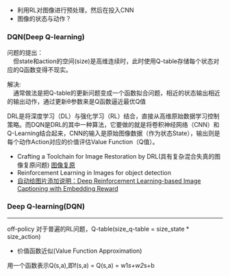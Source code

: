 - 利用RL对图像进行预处理，然后在投入CNN
- 图像的状态与动作？

### DQN(Deep Q-learning)
问题的提出：  
&emsp;但state和action的空间(size)是高维连续时，此时使用Q-table存储每个状态对应的Q函数变得不现实。

解决:  
&emsp;通常做法是把Q-table的更新问题变成一个函数拟合问题，相近的状态输出相近的输出动作，通过更新θ参数来是Q函数逼近最优Q值

DRL是将深度学习（DL）与强化学习（RL）结合，直接从高维原始数据学习控制策略。而DQN是DRL的其中一种算法，它要做的就是将卷积神经网络（CNN）和Q-Learning结合起来，CNN的输入是原始图像数据（作为状态State），输出则是每个动作Action对应的价值评估Value Function（Q值）。

- Crafting a Toolchain for Image Restoration by DRL(具有复杂混合失真的图像复原问题) [图像复原](https://github.com/yuke93/RL-Restore)
- Reinforcement Learning in Images for object detection
- [自动给图片添加说明：Deep Reinforcement Learning-based Image Captioning with Embedding Reward](http://openaccess.thecvf.com/content_cvpr_2017/papers/Ren_Deep_Reinforcement_Learning-Based_CVPR_2017_paper.pdf)


### Deep Q-learning(DQN)
---
off-policy
对于普遍的RL问题，Q-table(size_q-table = size_state * size_action)

- 价值函数近似(Value Function Approximation)  

用一个函数表示Q(s,a),即f(s,a) = Q(s,a) = w1*s+w2*s+b